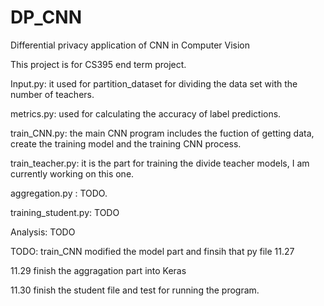 # DP_CNN
Differential privacy  application of CNN in Computer Vision

This project is for CS395 end term project.

Input.py: it used for partition_dataset for dividing the data set with the number of teachers.

metrics.py: used for calculating the accuracy of label predictions.

train_CNN.py: the main CNN program includes the fuction of getting data, create the training model and the training CNN process.

train_teacher.py: it is the part for training the divide teacher models, I am currently working on this one.

aggregation.py : TODO.

training_student.py: TODO

Analysis: TODO

TODO: train_CNN modified the model  part  and finsih that py file 11.27

11.29 finish the aggragation part into Keras

11.30 finish the student file and test for running the program. 
